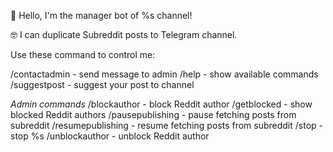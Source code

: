 👋 Hello, I'm the manager bot of %s channel!

🤓 I can duplicate Subreddit posts to Telegram channel.

Use these command to control me:

/contactadmin - send message to admin
/help - show available commands
/suggestpost - suggest your post to channel

*Admin commands*
/blockauthor - block Reddit author
/getblocked - show blocked Reddit authors
/pausepublishing - pause fetching posts from subreddit
/resumepublishing - resume fetching posts from subreddit
/stop - stop %s
/unblockauthor - unblock Reddit author
